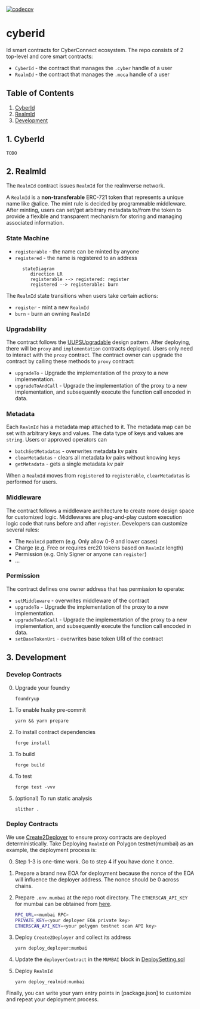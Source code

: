 [![codecov](https://codecov.io/gh/cyberconnecthq/cyberid/branch/main/graph/badge.svg?token=H7HK7TUBW6)](https://codecov.io/gh/cyberconnecthq/cyberid)

# cyberid

Id smart contracts for CyberConnect ecosystem. The repo consists of 2 top-level and core smart contracts:

- `CyberId` - the contract that manages the `.cyber` handle of a user
- `RealmId` - the contract that manages the `.moca` handle of a user

## Table of Contents

1. [CyberId](#1-cyberid)
2. [RealmId](#2-realmid)
3. [Development](#3-development)

## 1. CyberId

```
TODO
```

## 2. RealmId

The `RealmId` contract issues `RealmId` for the realmverse network.

A `RealmId` is a **non-transferable** ERC-721 token that represents a unique name like @alice. The mint rule is decided by programmable middleware. After minting, users can set/get arbitrary metadata to/from the token to provide a flexible and transparent mechanism for storing and managing associated information.

### State Machine

- `registerable` - the name can be minted by anyone
- `registered` - the name is registered to an address

```mermaid
      stateDiagram
         direction LR
         registerable --> registered: register
         registered --> registerable: burn
```

The `RealmId` state transitions when users take certain actions:

- `register` - mint a new `RealmId`
- `burn` - burn an owning `RealmId`

### Upgradability

The contract follows the [UUPSUpgradable](https://docs.openzeppelin.com/contracts/4.x/api/proxy#UUPSUpgradeable) design pattern. After deploying, there will be `proxy` and `implementation` contracts deployed. Users only need to interact with the `proxy` contract. The contract owner can upgrade the contract by calling these methods to `proxy` contract:

- `upgradeTo` - Upgrade the implementation of the proxy to a new implementation.
- `upgradeToAndCall` - Upgrade the implementation of the proxy to a new implementation, and subsequently execute the function call encoded in data.

### Metadata

Each `RealmId` has a metadata map attached to it. The metadata map can be set with arbitrary keys and values. The data type of keys and values are `string`. Users or approved operators can

- `batchSetMetadatas` - overwrites metadata kv pairs
- `clearMetadatas` - clears all metadata kv pairs without knowing keys
- `getMetadata` - gets a single metadata kv pair

When a `RealmId` moves from `registered` to `registerable`, `clearMetadatas` is performed for users.

### Middleware

The contract follows a middleware architecture to create more design space for customized logic. Middlewares are plug-and-play custom execution logic code that runs before and after `register`. Developers can customize several rules:

- The `RealmId` pattern (e.g. Only allow 0-9 and lower cases)
- Charge (e.g. Free or requires erc20 tokens based on `RealmId` length)
- Permission (e.g. Only Signer or anyone can `register`)
- …

### Permission

The contract defines one owner address that has permission to operate:

- `setMiddleware` - overwrites middleware of the contract
- `upgradeTo` - Upgrade the implementation of the proxy to a new implementation.
- `upgradeToAndCall` - Upgrade the implementation of the proxy to a new implementation, and subsequently execute the function call encoded in data.
- `setBaseTokenUri` - overwrites base token URI of the contract

## 3. Development

### Develop Contracts

0. Upgrade your foundry

   `foundryup`

1. To enable husky pre-commit

   `yarn && yarn prepare`

2. To install contract dependencies

   `forge install`

3. To build

   `forge build`

4. To test

   `forge test -vvv`

5. (optional) To run static analysis

   `slither .`

### Deploy Contracts

We use [Create2Deployer](./src/deployer/Create2Deployer.sol) to ensure proxy contracts are deployed deterministically. Take Deploying `RealmId` on Polygon testnet(mumbai) as an example, the deployment process is:

0. Step 1-3 is one-time work. Go to step 4 if you have done it once.

1. Prepare a brand new EOA for deployment because the nonce of the EOA will influence the deployer address. The nonce should be 0 across chains.

2. Prepare `.env.mumbai` at the repo root directory. The `ETHERSCAN_API_KEY` for mumbai can be obtained from [here](https://docs.polygonscan.com/v/mumbai-polygonscan/).

   ```bash
   RPC_URL=<mumbai RPC>
   PRIVATE_KEY=<your deployer EOA private key>
   ETHERSCAN_API_KEY=<your polygon testnet scan API key>
   ```

3. Deploy `Create2Deployer` and collect its address

   `yarn deploy_deployer:mumbai`

4. Update the `deployerContract` in the `MUMBAI` block in [DeploySetting.sol](./script/libraries/DeploySetting.sol)

5. Deploy `RealmId`

   `yarn deploy_realmid:mumbai`

Finally, you can write your yarn entry points in [package.json] to customize and repeat your deployment process.
